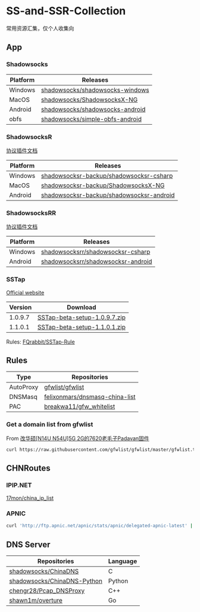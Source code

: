 # SS-and-SSR-Collection

常用资源汇集，仅个人收集向

## App

### Shadowsocks

| Platform | Releases                                                                                       |
| -------- | ---------------------------------------------------------------------------------------------- |
| Windows  | [shadowsocks/shadowsocks-windows](https://github.com/shadowsocks/shadowsocks-windows/releases) |
| MacOS    | [shadowsocks/ShadowsocksX-NG](https://github.com/shadowsocks/ShadowsocksX-NG/releases)         |
| Android  | [shadowsocks/shadowsocks-android](https://github.com/shadowsocks/shadowsocks-android/releases) |
| obfs     | [shadowsocks/simple-obfs-android](https://github.com/shadowsocks/simple-obfs-android/releases) |

### ShadowsocksR

[协议插件文档](https://github.com/shadowsocksr-backup/shadowsocks-rss/blob/master/ssr.md)

| Platform | Releases                                                                                                         |
| -------- | ---------------------------------------------------------------------------------------------------------------- |
| Windows  | [shadowsocksr-backup/shadowsocksr-csharp](https://github.com/shadowsocksr-backup/shadowsocksr-csharp/releases)   |
| MacOS    | [shadowsocksr-backup/ShadowsocksX-NG](https://github.com/shadowsocksr-backup/ShadowsocksX-NG/releases)           |
| Android  | [shadowsocksr-backup/shadowsocksr-android](https://github.com/shadowsocksr-backup/shadowsocksr-android/releases) |

### ShadowsocksRR

[协议插件文档](https://github.com/shadowsocksrr/shadowsocks-rss/blob/master/ssr.md)

| Platform | Releases                                                                                             |
| -------- | ---------------------------------------------------------------------------------------------------- |
| Windows  | [shadowsocksrr/shadowsocksr-csharp](https://github.com/shadowsocksrr/shadowsocksr-csharp/releases)   |
| Android  | [shadowsocksrr/shadowsocksr-android](https://github.com/shadowsocksrr/shadowsocksr-android/releases) |

### SSTap

[Official website](https://www.sockscap64.com/sstap-enjoy-gaming-enjoy-sstap/)

| Version | Download                                                                                                                       |
| ------- | ------------------------------------------------------------------------------------------------------------------------------ |
| 1.0.9.7 | [SSTap-beta-setup-1.0.9.7.zip](https://github.com/Tsuk1ko/SS-and-SSR-Collection/raw/master/SSTap/SSTap-beta-setup-1.0.9.7.zip) |
| 1.1.0.1 | [SSTap-beta-setup-1.1.0.1.zip](https://github.com/Tsuk1ko/SS-and-SSR-Collection/raw/master/SSTap/SSTap-beta-setup-1.1.0.1.zip) |

Rules: [FQrabbit/SSTap-Rule](https://github.com/FQrabbit/SSTap-Rule)

## Rules

| Type      | Repositories                                                                        |
| --------- | ----------------------------------------------------------------------------------- |
| AutoProxy | [gfwlist/gfwlist](https://github.com/gfwlist/gfwlist)                               |
| DNSMasq   | [felixonmars/dnsmasq-china-list](https://github.com/felixonmars/dnsmasq-china-list) |
| PAC       | [breakwa11/gfw_whitelist](https://github.com/breakwa11/gfw_whitelist)               |

### Get a domain list from gfwlist

From [改华硕[N14U N54U]5G 2G的7620老毛子Padavan固件](https://www.right.com.cn/forum/thread-161324-1-1.html)

```bash
curl https://raw.githubusercontent.com/gfwlist/gfwlist/master/gfwlist.txt | base64 -d | sort -u | sed '/^$\|@@/d' | sed 's#!.\+##; s#|##g; s#@##g; s#http:\/\/##; s#https:\/\/##;' | sed '/^[0-9]\+\.[0-9]\+\.[0-9]\+\.[0-9]\+$/d' | grep '^[0-9a-zA-Z\.-]\+$' | grep '\.' | sed 's#^\.\+##' | sort -u > gfwlist_domain.txt
```

## CHNRoutes

### IPIP.NET

[17mon/china_ip_list](https://github.com/17mon/china_ip_list)

### APNIC

```bash
curl 'http://ftp.apnic.net/apnic/stats/apnic/delegated-apnic-latest' | grep ipv4 | grep CN | awk -F\| '{ printf("%s/%d\n", $4, 32-log($5)/log(2)) }' > chnroute.txt
```

## DNS Server

| Repositories                                                                  | Language |
| ----------------------------------------------------------------------------- | -------- |
| [shadowsocks/ChinaDNS](https://github.com/shadowsocks/ChinaDNS)               | C        |
| [shadowsocks/ChinaDNS-Python](https://github.com/shadowsocks/ChinaDNS-Python) | Python   |
| [chengr28/Pcap_DNSProxy](https://github.com/chengr28/Pcap_DNSProxy)           | C++      |
| [shawn1m/overture](https://github.com/shawn1m/overture)                       | Go       |
